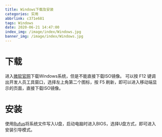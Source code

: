 ```yaml
---
title: Windows下载及安装
categories: 实用
abbrlink: c371e681
tags: Windows
date: 2020-06-21 14:47:00
index_img: /image/index/Windows.jpg
banner_img: /image/index/Windows.jpg
---
```


# 下载
进入[微软官网](https://www.microsoft.com/zh-cn/software-download/windows10)下载Windows系统，但是不能直接下载ISO镜像。
可以按 F12 键调出开发人员工具窗口，选择左上角第二个图标，按 F5 刷新，即可以进入移动端显示的页面，直接下载ISO镜像。

# 安装
使用[Rufus](https://rufus.ie/zh/)将系统文件写入U盘，启动电脑时进入BIOS，选择U盘方式，即可进入安装引导模式。

<!-- # 激活
使用 HWIDGen ，是一个数字永久激活工具，网上可以搜到汉化版本。 -->
